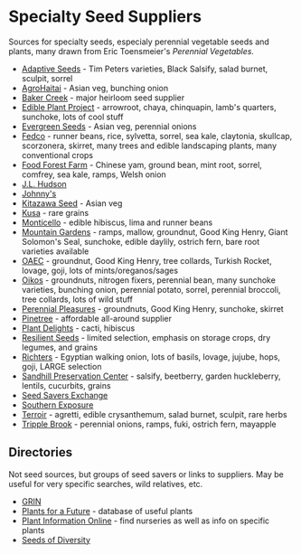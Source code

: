 # Specialty Seed Suppliers

Sources for specialty seeds, especialy perennial vegetable seeds and plants, many drawn from Eric Toensmeier's *Perennial Vegetables.*

- [Adaptive Seeds](https://www.adaptiveseeds.com/) - Tim Peters varieties, Black Salsify, salad burnet, sculpit, sorrel
- [AgroHaitai](http://agrohaitai.com/) - Asian veg, bunching onion
- [Baker Creek](http://www.rareseeds.com) - major heirloom seed supplier
- [Edible Plant Project](http://edibleplantproject.org/) - arrowroot, chaya, chinquapin, lamb's quarters, sunchoke, lots of cool stuff
- [Evergreen Seeds](http://evergreenseeds.com/) - Asian veg, perennial onions
- [Fedco](https://www.fedcoseeds.com/) - runner beans, rice, sylvetta, sorrel, sea kale, claytonia, skullcap, scorzonera, skirret, many trees and edible landscaping plants, many conventional crops
- [Food Forest Farm](http://www.foodforestfarm.com/) - Chinese yam, ground bean, mint root, sorrel, comfrey, sea kale, ramps, Welsh onion
- [J.L. Hudson](http://jlhudsonseeds.net/)
- [Johnny's](https://www.johnnyseeds.com/)
- [Kitazawa Seed](https://www.kitazawaseed.com/) - Asian veg
- [Kusa](http://www.ancientcerealgrains.org/) - rare grains
- [Monticello](https://www.monticelloshop.org/) - edible hibiscus, lima and runner beans
- [Mountain Gardens](https://www.mountaingardensherbs.com/) - ramps, mallow, groundnut, Good King Henry, Giant Solomon's Seal, sunchoke, edible daylily, ostrich fern, bare root varieties available
- [OAEC](https://oaec.org/) - groundnut, Good King Henry, tree collards, Turkish Rocket, lovage, goji, lots of mints/oreganos/sages 
- [Oikos](https://oikostreecrops.com/) - groundnuts, nitrogen fixers, perennial bean, many sunchoke varieties, bunching onion, perennial potato, sorrel, perennial broccoli, tree collards, lots of wild stuff
- [Perennial Pleasures](http://perennialpleasures.net/) - groundnuts, Good King Henry, sunchoke, skirret
- [Pinetree](https://www.superseeds.com/) - affordable all-around supplier
- [Plant Delights](https://www.plantdelights.com/) - cacti, hibiscus
- [Resilient Seeds](http://www.resilient-seeds.com) - limited selection, emphasis on storage crops, dry legumes, and grains
- [Richters](https://www.richters.com/) - Egyptian walking onion, lots of basils, lovage, jujube, hops, goji, LARGE selection
- [Sandhill Preservation Center](https://www.sandhillpreservation.com/beetberry) - salsify, beetberry, garden huckleberry, lentils, cucurbits, grains
- [Seed Savers Exchange](http://www.seedsavers.org)
- [Southern Exposure](http://www.southernexposure.com/)
- [Terroir](https://underwoodgardens.com/) - agretti, edible crysanthemum, salad burnet, sculpit, rare herbs
- [Tripple Brook](https://tripplebrookfarm.com/tbf/man/general/home.shtml) - perennial onions, ramps, fuki, ostrich fern, mayapple

## Directories

Not seed sources, but groups of seed savers or links to suppliers. May be useful for very specific searches, wild relatives, etc.

- [GRIN](https://www.ars-grin.gov/npgs/index.html)
- [Plants for a Future](https://pfaf.org/user/Default.aspx) - database of useful plants
- [Plant Information Online](https://plantinfo.umn.edu/) - find nurseries as well as info on specific plants
- [Seeds of Diversity](https://seeds.ca/)
